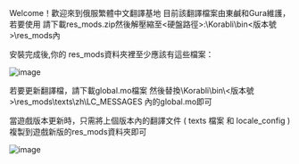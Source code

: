 Welcome！歡迎來到俄服繁體中文翻譯基地 目前該翻譯檔案由東鹹和Gura維護， 若要使用 請下載res_mods.zip然後解壓縮至<硬盤路徑>:\Korabli\bin\<版本號>\res_mods內



安裝完成後,你的 res_mods資料夾裡至少應該有這些檔案：

![image](https://github.com/SavariumCC22/-/assets/151144873/55661c67-185d-43d3-95ee-c302390ee299)

若要更新翻譯檔，請下載global.mo檔案 然後替換\Korabli\bin\\<版本號>\res_mods\texts\zh\LC_MESSAGES 內的global.mo即可

當遊戲版本更新時，只需將上個版本內的翻譯文件 ( texts 檔案 和 locale_config ) 複製到遊戲新版的res_mods資料夾即可





![image](https://github.com/SavariumCC22/-/assets/151144873/7648ff2e-7e31-441d-a501-bb5c8ae92286)






